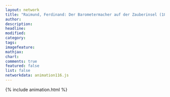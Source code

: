 ```yaml
---
layout: network
title: "Raimund, Ferdinand: Der Barometermacher auf der Zauberinsel (1823)"
author:
description:
headline:
modified:
category:
tags:
imagefeature: 
mathjax: 
chart: 
comments: true
featured: false
list: false
networkdata: animation116.js
---
```

{% include animation.html %}
